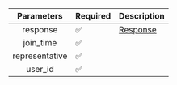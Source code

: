 |   Parameters   | Required           | Description             |
|:--------------:|--------------------|-------------------------|
|    response    | :white_check_mark: | [Response](Response.md) |
|   join_time    | :white_check_mark: |                         |
| representative | :white_check_mark: |                         |
|    user_id     | :white_check_mark: |                         |
